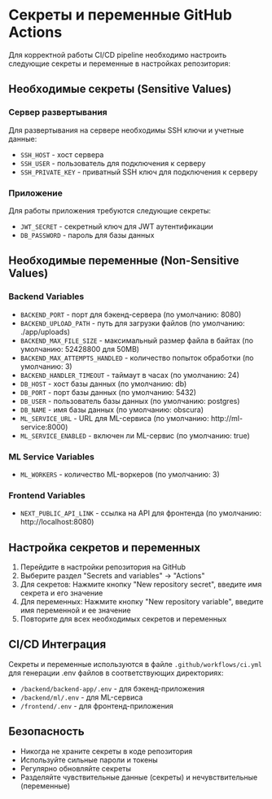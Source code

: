 # Секреты и переменные GitHub Actions

Для корректной работы CI/CD pipeline необходимо настроить следующие секреты и переменные в настройках репозитория:

## Необходимые секреты (Sensitive Values)

### Сервер развертывания
Для развертывания на сервере необходимы SSH ключи и учетные данные:

- `SSH_HOST` - хост сервера
- `SSH_USER` - пользователь для подключения к серверу
- `SSH_PRIVATE_KEY` - приватный SSH ключ для подключения к серверу

### Приложение
Для работы приложения требуются следующие секреты:

- `JWT_SECRET` - секретный ключ для JWT аутентификации
- `DB_PASSWORD` - пароль для базы данных

## Необходимые переменные (Non-Sensitive Values)

### Backend Variables
- `BACKEND_PORT` - порт для бэкенд-сервера (по умолчанию: 8080)
- `BACKEND_UPLOAD_PATH` - путь для загрузки файлов (по умолчанию: ./app/uploads)
- `BACKEND_MAX_FILE_SIZE` - максимальный размер файла в байтах (по умолчанию: 52428800 для 50MB)
- `BACKEND_MAX_ATTEMPTS_HANDLED` - количество попыток обработки (по умолчанию: 3)
- `BACKEND_HANDLER_TIMEOUT` - таймаут в часах (по умолчанию: 24)
- `DB_HOST` - хост базы данных (по умолчанию: db)
- `DB_PORT` - порт базы данных (по умолчанию: 5432)
- `DB_USER` - пользователь базы данных (по умолчанию: postgres)
- `DB_NAME` - имя базы данных (по умолчанию: obscura)
- `ML_SERVICE_URL` - URL для ML-сервиса (по умолчанию: http://ml-service:8000)
- `ML_SERVICE_ENABLED` - включен ли ML-сервис (по умолчанию: true)

### ML Service Variables
- `ML_WORKERS` - количество ML-воркеров (по умолчанию: 3)

### Frontend Variables
- `NEXT_PUBLIC_API_LINK` - ссылка на API для фронтенда (по умолчанию: http://localhost:8080)

## Настройка секретов и переменных

1. Перейдите в настройки репозитория на GitHub
2. Выберите раздел "Secrets and variables" -> "Actions"
3. Для секретов: Нажмите кнопку "New repository secret", введите имя секрета и его значение
4. Для переменных: Нажмите кнопку "New repository variable", введите имя переменной и ее значение
5. Повторите для всех необходимых секретов и переменных

## CI/CD Интеграция

Секреты и переменные используются в файле `.github/workflows/ci.yml` для генерации .env файлов в соответствующих директориях:
- `/backend/backend-app/.env` - для бэкенд-приложения
- `/backend/ml/.env` - для ML-сервиса
- `/frontend/.env` - для фронтенд-приложения

## Безопасность

- Никогда не храните секреты в коде репозитория
- Используйте сильные пароли и токены
- Регулярно обновляйте секреты
- Разделяйте чувствительные данные (секреты) и нечувствительные (переменные)